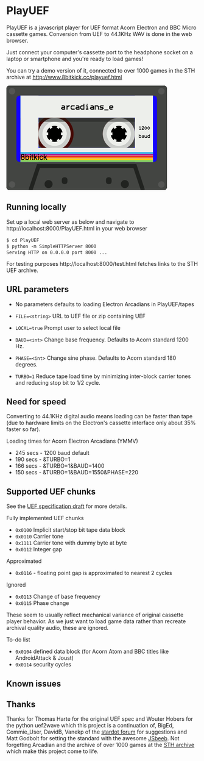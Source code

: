 # PlayUEF
PlayUEF is a javascript player for UEF format Acorn Electron and BBC Micro cassette games. Conversion from UEF to 44.1KHz WAV is done in the web browser.

Just connect your computer's cassette port to the headphone socket on a laptop or smartphone and you're ready to load games!

You can try a demo version of it, connected to over 1000 games in the STH archive at http://www.8bitkick.cc/playuef.html


![Cassette player](/docs/tape.gif?raw=true)

Running locally
---------------

Set up a local web server as below and navigate to http://localhost:8000/PlayUEF.html in your web browser

    $ cd PlayUEF
    $ python -m SimpleHTTPServer 8000
    Serving HTTP on 0.0.0.0 port 8000 ...

For testing purposes http://localhost:8000/test.html fetches links to the STH UEF archive.

URL parameters
--------------

* No parameters defaults to loading Electron Arcadians in PlayUEF/tapes

* `FILE=<string>` URL to UEF file or zip containing UEF

* `LOCAL=true` Prompt user to select local file

* `BAUD=<int>` Change base frequency. Defaults to Acorn standard 1200 Hz.

* `PHASE=<int>` Change sine phase. Defaults to Acorn standard 180 degrees.

* `TURBO=1` Reduce tape load time by minimizing inter-block carrier tones and reducing stop bit to 1/2 cycle.

Need for speed
--------------
Converting to 44.1KHz digital audio means loading can be faster than tape (due to hardware limits on the Electron's cassette interface only about 35% faster so far).

Loading times for Acorn Electron Arcadians (YMMV)

* 245 secs - 1200 baud default
* 190 secs - &TURBO=1
* 166 secs - &TURBO=1&BAUD=1400
* 150 secs - &TURBO=1&BAUD=1550&PHASE=220

Supported UEF chunks
--------------------
See the [UEF specification draft](/docs/UEFspecification.html) for more details.

Fully implemented UEF chunks
* `0x0100` Implicit start/stop bit tape data block
* `0x0110` Carrier tone
* `0x1111` Carrier tone with dummy byte at byte
* `0x0112` Integer gap

Approximated

* `0x0116` - floating point gap is approximated to nearest 2 cycles

Ignored
* `0x0113` Change of base frequency
* `0x0115` Phase change

These seem to usually reflect mechanical variance of original cassette player behavior. As we just want to load game data rather than recreate archival quality audio, these are ignored.

To-do list
* `0x0104` defined data block (for Acorn Atom and BBC titles like AndroidAttack & Joust)
* `0x0114` security cycles

Known issues
------------


Thanks
------
Thanks for Thomas Harte for the original UEF spec and Wouter Hobers for the python uef2wave which this project is a continuation of, BigEd, Commie_User, DavidB, Vanekp of the [stardot forum](http://stardot.org.uk) for suggestions and Matt Godbolt for setting the standard with the awesome [JSbeeb](https://github.com/mattgodbolt/jsbeeb). Not forgetting Arcadian and the archive of over 1000 games at the [STH archive](http://www.stairwaytohell.com/electron/uefarchive/) which make this project come to life.
